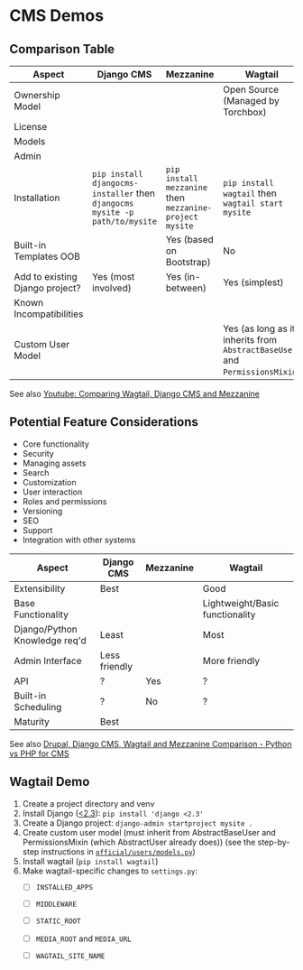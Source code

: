 CMS Demos
=========

Comparison Table
----------------

Aspect                          | Django CMS          | Mezzanine                | Wagtail
--------------------------------|---------------------|--------------------------|--------
Ownership Model                 |                     |                          | Open Source (Managed by Torchbox)
License                         |                     |                          |
Models                          |                     |                          |
Admin                           |                     |                          |
Installation | `pip install djangocms-installer` then `djangocms mysite -p path/to/mysite` | `pip install mezzanine` then `mezzanine-project mysite` | `pip install wagtail` then `wagtail start mysite`
Built-in Templates OOB          |                     | Yes (based on Bootstrap) | No
Add to existing Django project? | Yes (most involved) | Yes (in-between)         | Yes (simplest)
Known Incompatibilities         |                     |                          |
Custom User Model               |                     |                          | Yes (as long as it inherits from `AbstractBaseUser` and `PermissionsMixin`)


See also [Youtube: Comparing Wagtail, Django CMS and Mezzanine][yout01]


Potential Feature Considerations
--------------------------------

- Core functionality
- Security
- Managing assets
- Search
- Customization
- User interaction
- Roles and permissions
- Versioning
- SEO
- Support
- Integration with other systems

Aspect                          | Django CMS          | Mezzanine                | Wagtail
--------------------------------|---------------------|--------------------------|--------
Extensibility                   | Best                |                          | Good
Base Functionality              |                     |                          | Lightweight/Basic functionality
Django/Python Knowledge req'd   | Least               |                          | Most
Admin Interface                 | Less friendly       |                          | More friendly
API                             | ?                   | Yes                      | ?
Built-in Scheduling             | ?                   | No                       | ?
Maturity                        | Best                |                          | 


See also [Drupal, Django CMS, Wagtail and Mezzanine Comparison - Python vs PHP for CMS][netg01]


Wagtail Demo
------------

1. Create a project directory and venv
2. Install Django ([<2.3][wagt01]): `pip install 'django <2.3'`
3. Create a Django project: `django-admin startproject mysite .`
4. Create custom user model (must inherit from AbstractBaseUser and PermissionsMixin (which AbstractUser already does))
   (see the step-by-step instructions in [`official/users/models.py`][cmsd01])
5. Install wagtail (`pip install wagtail`)
6. Make wagtail-specific changes to `settings.py`:
   - [ ] `INSTALLED_APPS`
   - [ ] `MIDDLEWARE`
   - [ ] `STATIC_ROOT`
   - [ ] `MEDIA_ROOT` and `MEDIA_URL`
   - [ ] `WAGTAIL_SITE_NAME`
   


[cmsd01]: https://github.com/Crossroadsman/cms_demos/blob/wagtail-official/wagtail/official/users/models.py
[netg01]: https://www.netguru.com/blog/drupal-django-cms-wagtail-mezzanine-comparison-python-php
[yout01]: https://www.youtube.com/watch?v=3UC1MNFOjEI
[wagt01]: http://docs.wagtail.io/en/v2.7.1/getting_started/integrating_into_django.html

